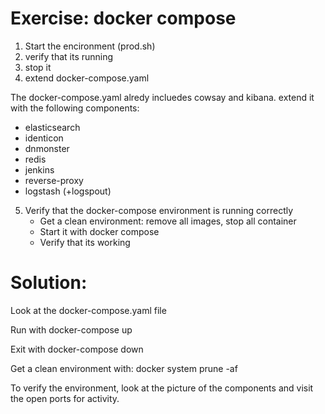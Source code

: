 Exercise: docker compose
========================
1) Start the encironment (prod.sh)
2) verify that its running
3) stop it
4) extend docker-compose.yaml 

The docker-compose.yaml alredy incluedes cowsay and kibana. extend it with the following components:

- elasticsearch
- identicon
- dnmonster
- redis
- jenkins
- reverse-proxy
- logstash (+logspout)

5) Verify that the docker-compose environment is running correctly
    - Get a clean environment: remove all images, stop all container
    - Start it with docker compose 
    - Verify that its working

Solution:
=========

Look at the docker-compose.yaml file

Run with docker-compose up

Exit with docker-compose down

Get a clean environment with: docker system prune -af

To verify the environment, look at the picture of the components and visit the open ports for activity.

